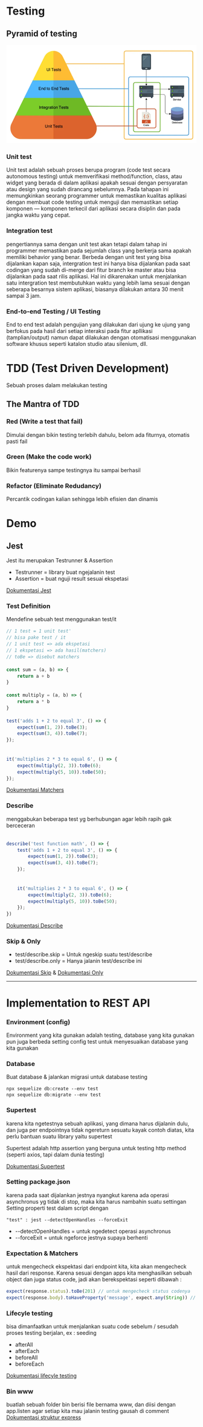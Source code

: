 # Testing

## Pyramid of testing
![pyramid-testing](./pyramidtest.jpg)

### Unit test
Unit test adalah sebuah proses berupa program (code test secara autonomous testing) untuk memverifikasi method/function, class, atau widget yang berada di dalam aplikasi apakah sesuai dengan persyaratan atau design yang sudah dirancang sebelumnya. Pada tahapan ini memungkinkan seorang programmer untuk memastikan kualitas aplikasi dengan membuat code testing untuk menguji dan memastikan setiap komponen — komponen terkecil dari aplikasi secara disiplin dan pada jangka waktu yang cepat.

### Integration test
pengertiannya sama dengan unit test akan tetapi dalam tahap ini programmer memastikan pada sejumlah class yang berkerja sama apakah memiliki behavior yang benar. Berbeda dengan unit test yang bisa dijalankan kapan saja, intergration test ini hanya bisa dijalankan pada saat codingan yang sudah di-merge dari fitur branch ke master atau bisa dijalankan pada saat rilis aplikasi. Hal ini dikarenakan untuk menjalankan satu intergration test membutuhkan waktu yang lebih lama sesuai dengan seberapa besarnya sistem aplikasi, biasanya dilakukan antara 30 menit sampai 3 jam.


 ### End-to-end Testing / UI Testing
 End to end test adalah pengujian yang dilakukan dari ujung ke ujung yang berfokus pada hasil dari setiap interaksi pada fitur apllikasi (tamplian/output) namun dapat dilakukan dengan otomatisasi menggunakan software khusus seperti katalon studio atau silenium, dll.


 # TDD (Test Driven Development)
 Sebuah proses dalam melakukan testing
 ## The Mantra of TDD

 ### Red (Write a test that fail)
 Dimulai dengan bikin testing terlebih dahulu, belom ada fiturnya, otomatis pasti fail

 ### Green (Make the code work)
 Bikin featurenya sampe testingnya itu sampai berhasil

 ### Refactor (Eliminate Redudancy)
 Percantik codingan kalian sehingga lebih efisien dan dinamis


# Demo
 ## Jest
 Jest itu merupakan Testrunner & Assertion 
 - Testrunner = library buat ngejalanin test
 - Assertion = buat nguji result sesuai ekspetasi

 [Dokumentasi Jest](https://jestjs.io/docs/getting-started)

### Test Definition
Mendefine sebuah test menggunakan test/it
```js
// 1 test = 1 unit test'
// bisa pake test / it
// 1 unit test => ada ekspetasi
// 1 ekspetasi => ada hasil(matchers)
// toBe => disebut matchers

const sum = (a, b) => {
    return a + b
}

const multiply = (a, b) => {
    return a * b
}

test('adds 1 + 2 to equal 3', () => {
    expect(sum(1, 2)).toBe(3);
    expect(sum(3, 4)).toBe(7);
});


it('multiplies 2 * 3 to equal 6', () => {
    expect(multiply(2, 3)).toBe(6);
    expect(multiply(5, 10)).toBe(50);
});
```
[Dokumentasi Matchers](https://jestjs.io/docs/using-matchers)

### Describe
menggabukan beberapa test yg berhubungan agar lebih rapih gak berceceran

```js

describe('test function math', () => {
    test('adds 1 + 2 to equal 3', () => {
        expect(sum(1, 2)).toBe(3);
        expect(sum(3, 4)).toBe(7);
    });


    it('multiplies 2 * 3 to equal 6', () => {
        expect(multiply(2, 3)).toBe(6);
        expect(multiply(5, 10)).toBe(50);
    });
})

```
[Dokumentasi Describe](https://jestjs.io/docs/api#describename-fn)


### Skip & Only
- test/describe.skip = Untuk ngeskip suatu test/describe
- test/describe.only = Hanya jalanin test/describe ini

[Dokumentasi Skip](https://jestjs.io/docs/api#testskipname-fn) & [Dokumentasi Only](https://jestjs.io/docs/api#testonlyname-fn-timeout)

<hr>

# Implementation to REST API
### Environment (config)
Environment yang kita gunakan adalah testing, database yang kita gunakan pun juga berbeda
setting config test untuk menyesuaikan database yang kita gunakan

### Database
Buat database & jalankan migrasi untuk database testing
```
npx sequelize db:create --env test
npx sequelize db:migrate --env test
```

### Supertest
karena kita ngetestnya sebuah aplikasi, yang dimana harus dijalanin dulu, dan juga per endpointnya tidak ngereturn sesuatu kayak contoh diatas, kita perlu bantuan suatu library yaitu supertest

Supertest adalah http assertion yang berguna untuk testing http method
(seperti axios, tapi dalam dunia testing)

[Dokumentasi Supertest](https://www.npmjs.com/package/supertest?activeTab=readme)

### Setting package.json
karena pada saat dijalankan jestnya nyangkut karena ada operasi asynchronus yg tidak di stop, maka kita harus nambahin suatu settingan
Setting properti test dalam script dengan 
```
"test" : jest --detectOpenHandles --forceExit
```
- --detectOpenHandles = untuk ngedetect operasi asynchronus
- --forceExit = untuk ngeforce jestnya supaya berhenti

### Expectation & Matchers
untuk mengecheck ekspektasi dari endpoint kita, kita akan mengecheck hasil dari response. Karena sesuai dengan apps kita menghasilkan sebuah object dan juga status code, jadi akan berekspektasi seperti dibawah :

```js
expect(response.status).toBe(201) // untuk mengecheck status codenya
expect(response.body).toHaveProperty('message', expect.any(String)) // untuk mengecheck isi dari objectnya memiliki property message dan isi messagenya string apapun
```

### Lifecyle testing
bisa dimanfaatkan untuk menjalankan suatu code sebelum / sesudah proses testing berjalan, ex : seeding
- afterAll
- afterEach
- beforeAll
- beforeEach

[Dokumentasi lifecyle testing](https://jestjs.io/docs/api#afterallfn-timeout)


### Bin www
buatlah sebuah folder bin berisi file bernama www, dan diisi dengan app.listen agar setiap kita mau jalanin testing gausah di comment
[Dokumentasi struktur express](https://expressjs.com/en/starter/generator.html)





